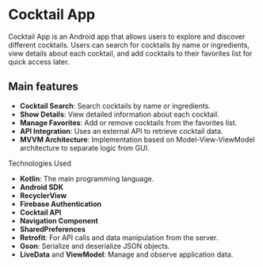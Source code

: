 # Cocktail App

Cocktail App is an Android app that allows users to explore and discover different cocktails. Users can search for cocktails by name or ingredients, view details about each cocktail, and add cocktails to their favorites list for quick access later.

## Main features

- **Cocktail Search**: Search cocktails by name or ingredients.
- **Show Details**: View detailed information about each cocktail.
- **Manage Favorites**: Add or remove cocktails from the favorites list.
- **API Integration**: Uses an external API to retrieve cocktail data.
- **MVVM Architecture**: Implementation based on Model-View-ViewModel architecture to separate logic from GUI.


Technologies Used

- **Kotlin**: The main programming language.
- **Android SDK**
- **RecyclerView**
- **Firebase Authentication**
- **Cocktail API**
- **Navigation Component**
- **SharedPreferences**
- **Retrofit**: For API calls and data manipulation from the server.
- **Gson**: Serialize and deserialize JSON objects.
- **LiveData** and **ViewModel**: Manage and observe application data.
